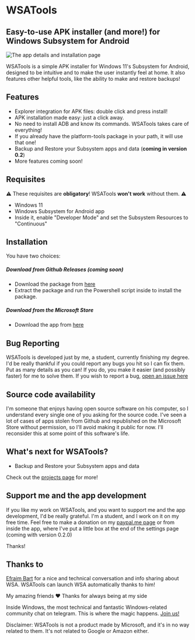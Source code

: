 # WSATools
## Easy-to-use APK installer (and more!) for Windows Subsystem for Android

![The app details and installation page](https://github.com/Simizfo/WSATools/raw/main/Media/app_details_2.png)

WSATools is a simple APK installer for Windows 11's Subsystem for Android, designed to be intuitive and to make the user instantly feel at home.
It also features other helpful tools, like the ability to make and restore backups!


## Features

- Explorer integration for APK files: double click and press install!
- APK installation made easy: just a click away.
- No need to install ADB and know its commands. WSATools takes care of everything!
- If you already have the platform-tools package in your path, it will use that one!
- Backup and Restore your Subsystem apps and data (**coming in version 0.2**)
- More features coming soon!


## Requisites

⚠️ These requisites are **obligatory**! WSATools **won't work** without them. ⚠️

- Windows 11
- Windows Subsystem for Android app
- Inside it, enable "Developer Mode" and set the Subsystem Resources to "Continuous"


## Installation

You have two choices: 
##### Download from Github Releases (*coming soon*)
- Download the package from [here](https://www.github.com/simizfo/wsatools/releases)
- Extract the package and run the Powershell script inside to install the package.

##### Download from the Microsoft Store
- Download the app from [here](https://www.microsoft.com/store/apps/9N4P75DXL6FG)


## Bug Reporting

WSATools is developed just by me, a student, currently finishing my degree. I'd be really thankful if you could report any bugs you hit so I can fix them. Put as many details as you can! If you do, you make it easier (and possibly faster) for me to solve them.
If you wish to report a bug, [open an issue here](https://github.com/Simizfo/WSATools/issues/new)


## Source code availability

I'm someone that enjoys having open source software on his computer, so I understand every single one of you asking for the source code. I've seen a lot of cases of apps stolen from Github and republished on the Microsoft Store without permission, so I'll avoid making it public for now. I'll reconsider this at some point of this software's life.


## What's next for WSATools?

- Backup and Restore your Subsystem apps and data

Check out the [projects page](https://github.com/Simizfo/WSATools/projects) for more!


## Support me and the app development
If you like my work on WSATools, and you want to support me and the app development, I'd be really grateful. I'm a student, and I work on it on my free time. Feel free to make a donation on my [paypal.me page](https://paypal.me/simizfo) or from inside the app, where I've put a little box at the end of the settings page (coming with version 0.2.0)

Thanks!


## Thanks to

[Efraim Bart](https://www.twitter.com/efraimbart) for a nice and technical conversation and info sharing about WSA. WSATools can launch WSA automatically thanks to him!

My amazing friends ❤️ Thanks for always being at my side

Inside Windows, the most technical and fantastic Windows-related community chat on telegram. This is where the magic happens. [Join us!](https://t.me/insidewindows) 

Disclaimer: WSATools is not a product made by Microsoft, and it's in no way related to them. It's not related to Google or Amazon either.
